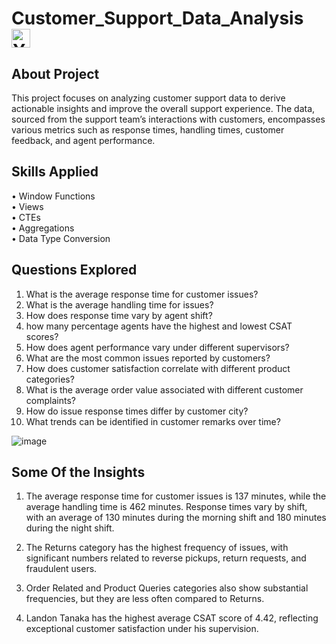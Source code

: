 # Customer_Support_Data_Analysis <img src="https://github.com/user-attachments/assets/8173f82e-02c7-4126-ba28-56de72848691" width="30" height="30" alt="Your Image">



## About Project
This project focuses on analyzing customer support data to derive actionable insights and improve the overall support experience. 
The data, sourced from the support team’s interactions with customers, encompasses various metrics such as response times, 
handling times, customer feedback, and agent performance.

## Skills Applied
• Window Functions<br/>
• Views<br/>
• CTEs<br/>
• Aggregations<br/>
• Data Type Conversion<br/>

## Questions Explored
1)	What is the average response time for customer issues?
2)	What is the average handling time for issues?
3)	How does response time vary by agent shift?
4)	how many percentage agents have the highest and lowest CSAT scores?
5)	How does agent performance vary under different supervisors?
6)	What are the most common issues reported by customers?
7)	How does customer satisfaction correlate with different product categories?
8)	What is the average order value associated with different customer complaints?
9)	How do issue response times differ by customer city?
10)	What trends can be identified in customer remarks over time?

![image](https://github.com/user-attachments/assets/88494de1-93ce-46ef-b0bb-4f1af543fc59)

## Some Of the Insights
1) The average response time for customer issues is 137 minutes, while the average handling time is 462 minutes. 
Response times vary by shift, with an average of 130 minutes during the morning shift and 180 minutes during the night shift.

2) The Returns category has the highest frequency of issues, with significant numbers related to reverse pickups, return requests, and fraudulent users.

3) Order Related and Product Queries categories also show substantial frequencies, but they are less often compared to Returns.

4) Landon Tanaka has the highest average CSAT score of 4.42, reflecting exceptional customer satisfaction under his supervision. 

